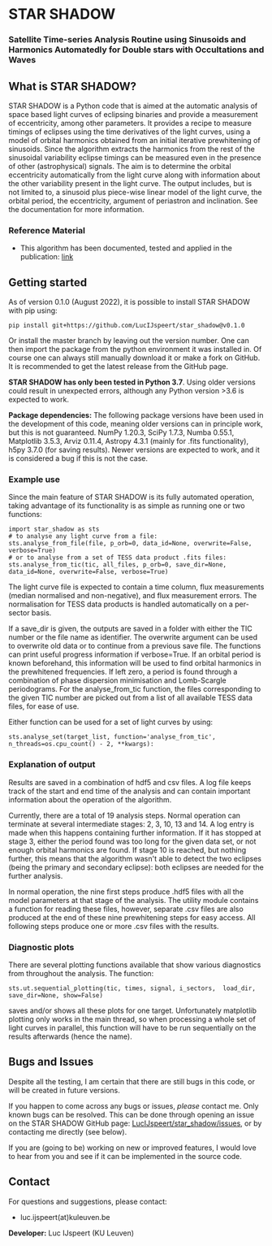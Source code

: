 # STAR SHADOW
### Satellite Time-series Analysis Routine using Sinusoids and Harmonics Automatedly for Double stars with Occultations and Waves


## What is STAR SHADOW?
STAR SHADOW is a Python code that is aimed at the automatic analysis of space based light curves of eclipsing binaries and provide a measurement of eccentricity, among other parameters. It provides a recipe to measure timings of eclipses using the time derivatives of the light curves, using a model of orbital harmonics obtained from an initial iterative prewhitening of sinusoids. Since the algorithm extracts the harmonics from the rest of the sinusoidal variability eclipse timings can be measured even in the presence of other (astrophysical) signals.
The aim is to determine the orbital eccentricity automatically from the light curve along with information about the other variability present in the light curve. The output includes, but is not limited to, a sinusoid plus piece-wise linear model of the light curve, the orbital period, the eccentricity, argument of periastron and inclination. See the documentation for more information.


### Reference Material

* This algorithm has been documented, tested and applied in the publication: [link](link)


## Getting started

As of version 0.1.0 (August 2022), it is possible to install STAR SHADOW with pip using:

    pip install git+https://github.com/LucIJspeert/star_shadow@v0.1.0

Or install the master branch by leaving out the version number. One can then import the package from the python environment it was installed in. Of course one can always still manually download it or make a fork on GitHub. It is recommended to get the latest release from the GitHub page. 

**STAR SHADOW has only been tested in Python 3.7**. Using older versions could result in unexpected errors, although any Python version >3.6 is expected to work.


**Package dependencies:** The following package versions have been used in the development of this code, meaning older versions can in principle work, but this is not guaranteed. NumPy 1.20.3, SciPy 1.7.3, Numba 0.55.1, Matplotlib 3.5.3, Arviz 0.11.4, Astropy 4.3.1 (mainly for .fits functionality), h5py 3.7.0 (for saving results). Newer versions are expected to work, and it is considered a bug if this is not the case.

### Example use

Since the main feature of STAR SHADOW is its fully automated operation, taking advantage of its functionality is as simple as running one or two functions:

    import star_shadow as sts
    # to analyse any light curve from a file: 
    sts.analyse_from_file(file, p_orb=0, data_id=None, overwrite=False, verbose=True)
    # or to analyse from a set of TESS data product .fits files:
    sts.analyse_from_tic(tic, all_files, p_orb=0, save_dir=None, data_id=None, overwrite=False, verbose=True)

The light curve file is expected to contain a time column, flux measurements (median normalised and non-negative), and flux measurement errors. The normalisation for TESS data products is handled automatically on a per-sector basis. 

If a save_dir is given, the outputs are saved in a folder with either the TIC number or the file name as identifier. The overwrite argument can be used to overwrite old data or to continue from a previous save file. The functions can print useful progress information if verbose=True. If an orbital period is known beforehand, this information will be used to find orbital harmonics in the prewhitened frequencies. If left zero, a period is found through a combination of phase dispersion minimisation and Lomb-Scargle periodograms. For the analyse_from_tic function, the files corresponding to the given TIC number are picked out from a list of all available TESS data files, for ease of use.

Either function can be used for a set of light curves by using:

    sts.analyse_set(target_list, function='analyse_from_tic', n_threads=os.cpu_count() - 2, **kwargs):


### Explanation of output

Results are saved in a combination of hdf5 and csv files. A log file keeps track of the start and end time of the analysis and can contain important information about the operation of the algorithm.

Currently, there are a total of 19 analysis steps. Normal operation can terminate at several intermediate stages: 2, 3, 10, 13 and 14. A log entry is made when this happens containing further information. If it has stopped at stage 3, either the period found was too long for the given data set, or not enough orbital harmonics are found. If stage 10 is reached, but nothing further, this means that the algorithm wasn't able to detect the two eclipses (being the primary and secondary eclipse): both eclipses are needed for the further analysis.

In normal operation, the nine first steps produce .hdf5 files with all the model parameters at that stage of the analysis. The utility module contains a function for reading these files, however, separate .csv files are also produced at the end of these nine prewhitening steps for easy access. All following steps produce one or more .csv files with the results.

### Diagnostic plots

There are several plotting functions available that show various diagnostics from throughout the analysis. The function:

    sts.ut.sequential_plotting(tic, times, signal, i_sectors,  load_dir, save_dir=None, show=False)

saves and/or shows all these plots for one target. Unfortunately matplotlib plotting only works in the main thread, so when processing a whole set of light curves in parallel, this function will have to be run sequentially on the results afterwards (hence the name).

## Bugs and Issues

Despite all the testing, I am certain that there are still bugs in this code, or will be created in future versions. 

If you happen to come across any bugs or issues, *please* contact me. Only known bugs can be resolved.
This can be done through opening an issue on the STAR SHADOW GitHub page: [LucIJspeert/star_shadow/issues](https://github.com/LucIJspeert/star_shadow/issues), or by contacting me directly (see below).

If you are (going to be) working on new or improved features, I would love to hear from you and see if it can be implemented in the source code.


## Contact

For questions and suggestions, please contact:

* luc.ijspeert(at)kuleuven.be

**Developer:** Luc IJspeert (KU Leuven)
